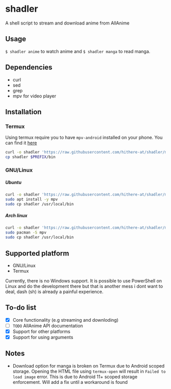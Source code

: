 # shadler
A shell script to stream and download anime from AllAnime

## Usage
`$ shadler anime` to watch anime and `$ shadler manga` to read manga.

## Dependencies
* curl
* sed
* grep
* mpv for video player

## Installation

### Termux
Using termux require you to have `mpv-android` installed on your phone. You can find it [here](https://github.com/mpv-android/mpv-android/releases)

```sh
curl -o shadler 'https://raw.githubusercontent.com/hithere-at/shadler/master/shadler'
cp shadler $PREFIX/bin
```

### GNU/Linux

##### Ubuntu
```sh
curl -o shadler 'https://raw.githubusercontent.com/hithere-at/shadler/master/shadler'
sudo apt install -y mpv
sudo cp shadler /usr/local/bin
```

##### Arch linux
```sh
curl -o shadler 'https://raw.githubusercontent.com/hithere-at/shadler/master/shadler'
sudo pacman -S mpv
sudo cp shadler /usr/local/bin
```

## Supported platform
- GNU/Linux
- Termux

Currently, there is no Windows support. It is possible to use PowerShell on Linux and do the development there but that is another mess i dont want to deal, dash (sh) is already a painful experience.

## To-do list
- [x] Core functionality (e.g streaming and downloding)
- [ ] `TODO` AllAnime API documentation
- [x] Support for other platforms
- [x] Support for using arguments

## Notes
- Download option for manga is broken on Termux due to Android scoped storage. Opening the HTML file using `termux-open`  will result in `Failed to load image` error. This is due to Android 11+ scoped storage enforcement. Will add a fix until a workaround is found
